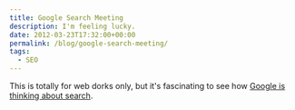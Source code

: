 ```yaml
---
title: Google Search Meeting
description: I'm feeling lucky.
date: 2012-03-23T17:32:00+00:00
permalink: /blog/google-search-meeting/
tags:
  - SEO
---
```


This is totally for web dorks only, but it's fascinating to see how [Google is thinking about search](http://youtu.be/JtRJXnXgE-A).

